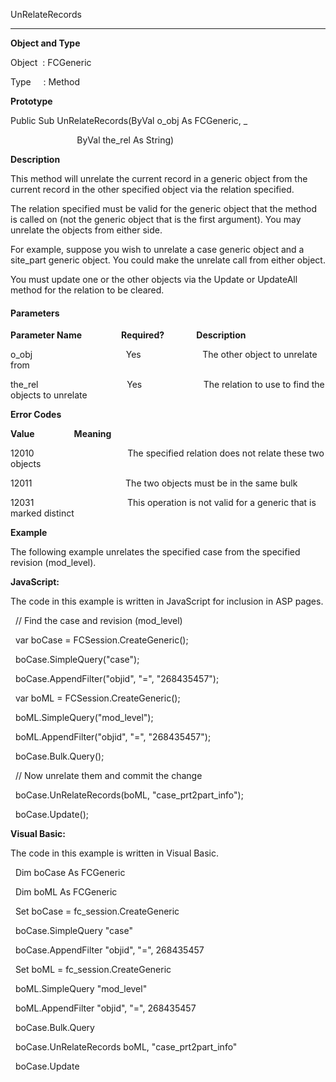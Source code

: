 UnRelateRecords

---

**Object and Type**

Object  : FCGeneric

Type     : Method

**Prototype**

Public Sub UnRelateRecords(ByVal o_obj As FCGeneric, _

                           ByVal the_rel As String)

**Description**

This method will unrelate the current record in a generic object from the current record in the other specified object via the relation specified.

The relation specified must be valid for the generic object that the method is called on (not the generic object that is the first argument). You may unrelate the objects from either side.

For example, suppose you wish to unrelate a case generic object and a site_part generic object. You could make the unrelate call from either object.

You must update one or the other objects via the Update or UpdateAll method for the relation to be cleared.

#### Parameters
**Parameter Name**                **Required?**             **Description**

o_obj                                      Yes                         The other object to unrelate from

the_rel                                    Yes                         The relation to use to find the objects to unrelate

**Error Codes**

**Value**                **Meaning**

12010                                      The specified relation does not relate these two objects

12011                                      The two objects must be in the same bulk

12031                                      This operation is not valid for a generic that is marked distinct

**Example**

The following example unrelates the specified case from the specified revision (mod_level).

**JavaScript:**

The code in this example is written in JavaScript for inclusion in ASP pages.

  // Find the case and revision (mod_level)

  var boCase = FCSession.CreateGeneric();

  boCase.SimpleQuery("case");

  boCase.AppendFilter("objid", "=", "268435457");

  var boML = FCSession.CreateGeneric();

  boML.SimpleQuery("mod_level");

  boML.AppendFilter("objid", "=", "268435457");

  boCase.Bulk.Query();

  // Now unrelate them and commit the change

  boCase.UnRelateRecords(boML, "case_prt2part_info");

  boCase.Update();

**Visual Basic:**

The code in this example is written in Visual Basic.

  Dim boCase As FCGeneric

  Dim boML As FCGeneric

  Set boCase = fc_session.CreateGeneric

  boCase.SimpleQuery "case"

  boCase.AppendFilter "objid", "=", 268435457

  Set boML = fc_session.CreateGeneric

  boML.SimpleQuery "mod_level"

  boML.AppendFilter "objid", "=", 268435457

  boCase.Bulk.Query

  boCase.UnRelateRecords boML, "case_prt2part_info"

  boCase.Update